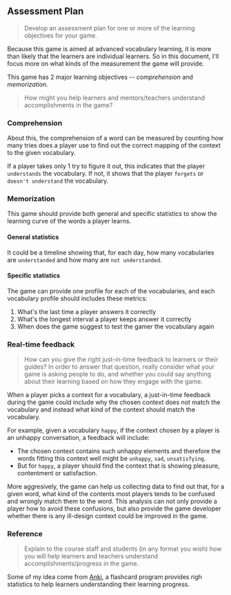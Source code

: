 ## Assessment Plan

> Develop an assessment plan for one or more of the learning objectives for your game.

Because this game is aimed at advanced vocabulary learning, it is more than likely that the learners are individual learners. So in this document, I'll focus more on what kinds of the measurement the game will provide.

This game has 2 major learning objectives -- *comprehension* and *memorization*.

> How might you help learners and mentors/teachers understand accomplishments in the game?

### Comprehension

About this, the comprehension of a word can be measured by counting how many tries does a player use to find out the correct mapping of the context to the given vocabulary.

If a player takes only 1 try to figure it out, this indicates that the player `understands` the vocabulary. If not, it shows that the player `forgets` or `doesn't understand` the vocabulary.

### Memorization

This game should provide both general and specific statistics to show the learning curve of the words a player learns.

#### General statistics

It could be a timeline showing that, for each day, how many vocabularies are `understanded` and how many are `not understanded`.

#### Specific statistics

The game can provide one profile for each of the vocabularies, and each vocabulary profile should includes these metrics:

1. What's the last time a player answers it correctly
2. What's the longest interval a player keeps answer it correctly
3. When does the game suggest to test the gamer the vocabulary again

### Real-time feedback
> How can you give the right just-in-time feedback to learners or their guides? In order to answer that question, really consider what your game is asking people to do, and whether you could say anything about their learning based on how they engage with the game.

When a player picks a context for a vocabulary, a just-in-time feedback during the game could include why the chosen context does not match the vocabulary and instead what kind of the context should match the vocabulary.

For example, given a vocabulary `happy`, if the context chosen by a player is an unhappy conversation, a feedback will include:

- The chosen context contains such unhappy elements and therefore the words fitting this context well might be `unhappy`, `sad`, `unsatisfying`.
- But for `happy`, a player should find the context that is showing pleasure, contentment or satisfaction.

More aggresively, the game can help us collecting data to find out that, for a given word, what kind of the contents most players tends to be confused and wrongly match them to the word. This analysis can not only provide a player how to avoid these confusions, but also provide the game developer whether there is any ill-design context could be improved in the game.

### Reference

> Explain to the course staff and students (in any format you wish) how you will help learners and teachers understand accomplishments/progress in the game.

Some of my idea come from [Anki], a flashcard program provides righ statistics to help learners understanding their learning progress.

[Anki]: http://ankisrs.net/